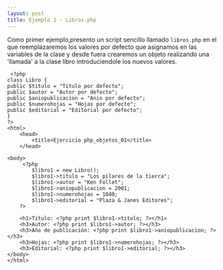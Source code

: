 ```yaml
---
layout: post
title: Ejemplo 1 - Libros.php 
---
```

Como primer ejemplo,presento un script sencillo llamado `libros.php` en el que reemplazaremos
los valores por defecto que asignamos en las variables de la clase y desde fuera crearemos un objeto
realizando una 'llamada' a la clase libro introduciendole los nuevos valores.

	 <?php
 	class Libro {
 	public $titulo = "Titulo por defecto";
 	public $autor = "Autor por defecto";
 	public $aniopublicacion = "Anio por defecto";
 	public $numerohojas = "Hojas por defecto";
 	public $editorial = "Editorial por defecto";
 	} 
	?> 
	<html>
		<head>
			<title>Ejercicio php_objetos_01</title>
		</head>
 
	<body>
		 <?php
 			$libro1 = new Libro();
 			$libro1->titulo = "Los pilares de la tierra";
 			$libro1->autor = "Ken Follet";
 			$libro1->aniopublicacion = 2001;
 			$libro1->numerohojas = 1040;
 			$libro1->editorial = "Plaza & Janes Editores";
 		?>
 
	 	<h1>Titulo: <?php print $libro1->titulo; ?></h1>
	 	<h3>Autor: <?php print $libro1->autor; ?></h3>
		<h3>Año de publicación: <?php print $libro1->aniopublicacion; ?></h3>
		<h3>Hojas: <?php print $libro1->numerohojas; ?></h3>
		<h3>Editorial: <?php print $libro1->editorial; ?></h3> 
	</body>
	</html> 


[jekyll-docs]: http://jekyllrb.com/docs/home
[jekyll-gh]:   https://github.com/jekyll/jekyll
[jekyll-talk]: https://talk.jekyllrb.com/
